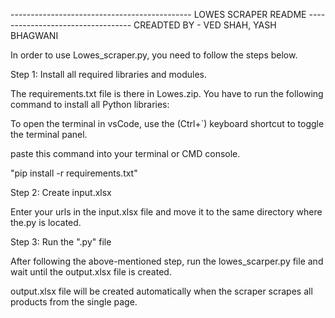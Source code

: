 --------------------------------------------- LOWES SCRAPER README ----------------------------------
                                    CREADTED BY - VED SHAH, YASH BHAGWANI 

In order to use Lowes_scraper.py, you need to follow the steps below.


Step 1: Install all required libraries and modules.

The requirements.txt file is there in Lowes.zip. You have to run the following command to install all Python libraries:

To open the terminal in vsCode, use the (Ctrl+`) keyboard shortcut to toggle the terminal panel.


paste this command into your terminal or CMD console.

"pip install -r requirements.txt"


Step 2: Create input.xlsx

Enter your urls in the input.xlsx file and move it to the same directory where the.py is located.


Step 3: Run the ".py" file

After following the above-mentioned step, run the lowes_scarper.py file and wait until the output.xlsx file is created.

output.xlsx file will be created automatically when the scraper scrapes all products from the single page.


